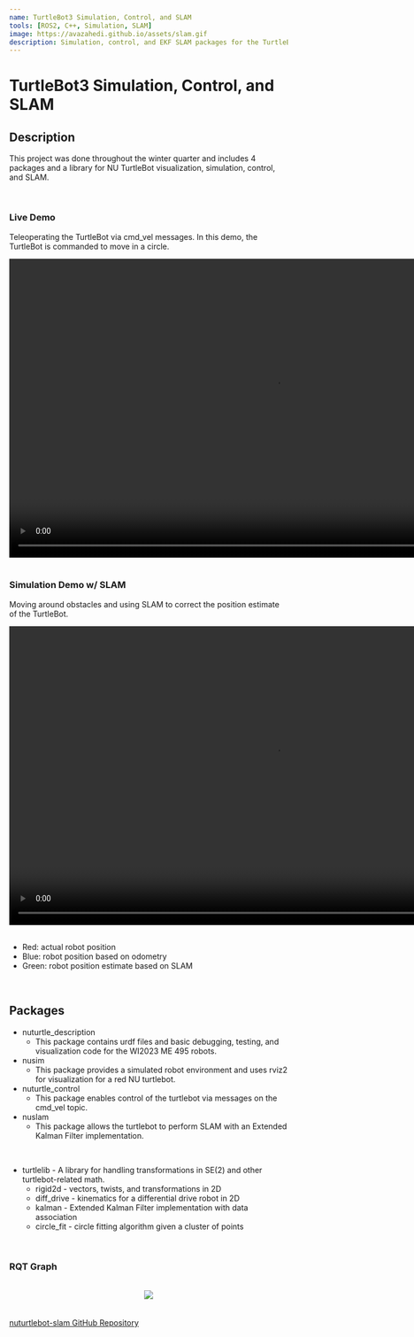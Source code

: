 ```yaml
---
name: TurtleBot3 Simulation, Control, and SLAM
tools: [ROS2, C++, Simulation, SLAM]
image: https://avazahedi.github.io/assets/slam.gif
description: Simulation, control, and EKF SLAM packages for the TurtleBot3 using ROS2 in C++.
---
```


# TurtleBot3 Simulation, Control, and SLAM

## Description
This project was done throughout the winter quarter and includes 4 packages and a library for NU TurtleBot visualization, simulation, control, and SLAM.  

<br>

### Live Demo

Teleoperating the TurtleBot via cmd_vel messages. In this demo, the TurtleBot is commanded to move in a circle.  

<center><video width="960" height="540" controls>
  <source src="https://user-images.githubusercontent.com/39091881/228632617-749a7fd4-b361-4821-a335-1c61dcb1b71d.mp4">
</video></center> 

<br>

### Simulation Demo w/ SLAM

Moving around obstacles and using SLAM to correct the position estimate of the TurtleBot.  

<center><video width="960" height="540" controls>
  <source src="https://user-images.githubusercontent.com/39091881/228632783-821439fa-0247-4cff-8bf6-4dd80112a653.webm">
</video></center> 

<br>

* Red: actual robot position  
* Blue: robot position based on odometry  
* Green: robot position estimate based on SLAM  

<br>

## Packages
* nuturtle_description
    * This package contains urdf files and basic debugging, testing, and visualization code for the WI2023 ME 495 robots.
* nusim
    * This package provides a simulated robot environment and uses rviz2 for visualization for a red NU turtlebot.
* nuturtle_control 
    * This package enables control of the turtlebot via messages on the cmd_vel topic.
* nuslam
    * This package allows the turtlebot to perform SLAM with an Extended Kalman Filter implementation.

<br>

* turtlelib - A library for handling transformations in SE(2) and other turtlebot-related math.
  * rigid2d - vectors, twists, and transformations in 2D
  * diff_drive - kinematics for a differential drive robot in 2D
  * kalman - Extended Kalman Filter implementation with data association
  * circle_fit - circle fitting algorithm given a cluster of points

<br>

### RQT Graph
<br>
<center><img src="{{ site.url }}{{ site.baseurl }}/assets/slam_rqt_graph.png"/></center>
<br>

<br>
<a href="https://github.com/avazahedi/nuturtlebot-slam">nuturtlebot-slam GitHub Repository</a>

